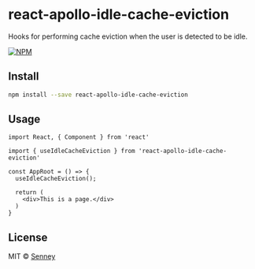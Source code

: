 # react-apollo-idle-cache-eviction

Hooks for performing cache eviction when the user is detected to be idle.

[![NPM](https://img.shields.io/npm/v/react-apollo-idle-cache-eviction.svg)](https://www.npmjs.com/package/react-apollo-idle-cache-eviction)

## Install

```bash
npm install --save react-apollo-idle-cache-eviction
```

## Usage

```tsx
import React, { Component } from 'react'

import { useIdleCacheEviction } from 'react-apollo-idle-cache-eviction'

const AppRoot = () => {
  useIdleCacheEviction();

  return (
    <div>This is a page.</div>
  )
}

```

## License

MIT © [Senney](https://github.com/Senney)
